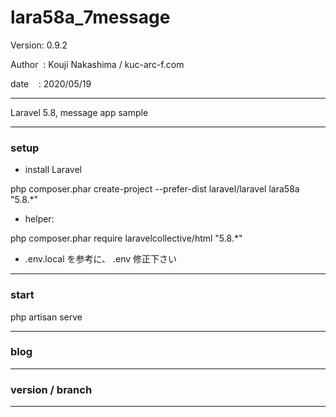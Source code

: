 ﻿# lara58a_7message

 Version: 0.9.2

 Author  : Kouji Nakashima / kuc-arc-f.com

 date    : 2020/05/19

***

Laravel 5.8, message app sample

***
### setup

* install Laravel

php composer.phar create-project --prefer-dist laravel/laravel lara58a "5.8.*"

* helper:

php composer.phar require laravelcollective/html "5.8.*"

* .env.local を参考に、 .env 修正下さい

***
### start

php artisan serve


***
### blog

***
### version / branch


***

